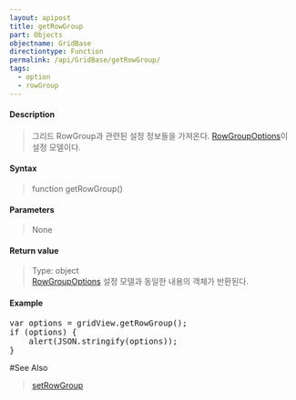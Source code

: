 ```yaml
---
layout: apipost
title: getRowGroup
part: Objects
objectname: GridBase
directiontype: Function
permalink: /api/GridBase/getRowGroup/
tags:
  - option
  - rowGroup
---
```



#### Description

> 그리드 RowGroup과 관련된 설정 정보들을 가져온다. [RowGroupOptions](/api/types/RowGroupOptions/)이 설정 모델이다.

#### Syntax

> function getRowGroup()

#### Parameters

> None

#### Return value

> Type: object  
> [RowGroupOptions](/api/types/RowGroupOptions/) 설정 모델과 동일한 내용의 객체가 반환된다.

#### Example

<pre class="prettyprint">
var options = gridView.getRowGroup();
if (options) {
	alert(JSON.stringify(options));
}
</pre>

#See Also
> [setRowGroup](/api/GridBase/setRowGroup)
